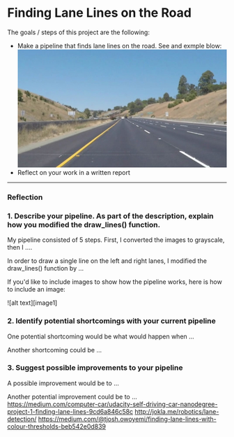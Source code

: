 # **Finding Lane Lines on the Road** 

The goals / steps of this project are the following:
* Make a pipeline that finds lane lines on the road. See and exmple blow:
![image1](./test_images/whiteCarLaneSwitch.jpg) 
* Reflect on your work in a written report




---

### Reflection

### 1. Describe your pipeline. As part of the description, explain how you modified the draw_lines() function.

My pipeline consisted of 5 steps. First, I converted the images to grayscale, then I .... 

In order to draw a single line on the left and right lanes, I modified the draw_lines() function by ...

If you'd like to include images to show how the pipeline works, here is how to include an image: 

![alt text][image1]


### 2. Identify potential shortcomings with your current pipeline


One potential shortcoming would be what would happen when ... 

Another shortcoming could be ...


### 3. Suggest possible improvements to your pipeline

A possible improvement would be to ...

Another potential improvement could be to ...
https://medium.com/computer-car/udacity-self-driving-car-nanodegree-project-1-finding-lane-lines-9cd6a846c58c
http://jokla.me/robotics/lane-detection/
https://medium.com/@tjosh.owoyemi/finding-lane-lines-with-colour-thresholds-beb542e0d839
